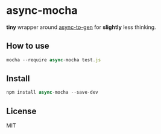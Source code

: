 
# async-mocha

  **tiny** wrapper around [async-to-gen](https://github.com/leebyron/async-to-gen) for **slightly** less thinking.

## How to use

```js
mocha --require async-mocha test.js
```

## Install

```js
npm install async-mocha --save-dev
```

## License

MIT

